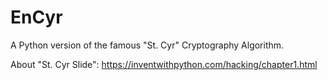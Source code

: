 EnCyr
=====

A Python version of the famous "St. Cyr" Cryptography Algorithm.

About "St. Cyr Slide": https://inventwithpython.com/hacking/chapter1.html

